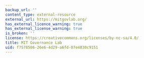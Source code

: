 ```yaml
---
backup_url: ''
content_type: external-resource
external_url: https://mitgovlab.org/
has_external_licence_warning: true
has_external_license_warning: true
is_broken: ''
license: https://creativecommons.org/licenses/by-nc-sa/4.0/
title: MIT Governance Lab
uid: f7578586-26e6-4d29-a6fd-07e4830c9151
---
```

